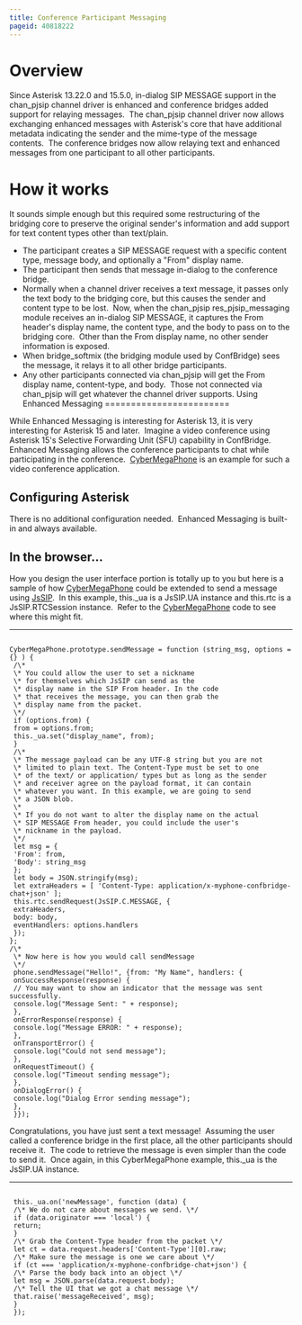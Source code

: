 ```yaml
---
title: Conference Participant Messaging
pageid: 40818222
---
```


Overview
========

Since Asterisk 13.22.0 and 15.5.0, in-dialog SIP MESSAGE support in the chan_pjsip channel driver is enhanced and conference bridges added support for relaying messages.  The chan_pjsip channel driver now allows exchanging enhanced messages with Asterisk's core that have additional metadata indicating the sender and the mime-type of the message contents.  The conference bridges now allow relaying text and enhanced messages from one participant to all other participants.

How it works
============

It sounds simple enough but this required some restructuring of the bridging core to preserve the original sender's information and add support for text content types other than text/plain.

* The participant creates a SIP MESSAGE request with a specific content type, message body, and optionally a "From" display name.
* The participant then sends that message in-dialog to the conference bridge.
* Normally when a channel driver receives a text message, it passes only the text body to the bridging core, but this causes the sender and content type to be lost.  Now, when the chan_pjsip res_pjsip_messaging module receives an in-dialog SIP MESSAGE, it captures the From header's display name, the content type, and the body to pass on to the bridging core.  Other than the From display name, no other sender information is exposed.
* When bridge_softmix (the bridging module used by ConfBridge) sees the message, it relays it to all other bridge participants.
* Any other participants connected via chan_pjsip will get the From display name, content-type, and body.  Those not connected via chan_pjsip will get whatever the channel driver supports.
Using Enhanced Messaging
========================

While Enhanced Messaging is interesting for Asterisk 13, it is very interesting for Asterisk 15 and later.  Imagine a video conference using Asterisk 15's Selective Forwarding Unit (SFU) capability in ConfBridge.  Enhanced Messaging allows the conference participants to chat while participating in the conference.  [CyberMegaPhone](/Configuration/WebRTC/Installing-and-Configuring-CyberMegaPhone) is an example for such a video conference application.

Configuring Asterisk
--------------------

There is no additional configuration needed.  Enhanced Messaging is built-in and always available.

In the browser...
-----------------

How you design the user interface portion is totally up to you but here is a sample of how [CyberMegaPhone](/Configuration/WebRTC/Installing-and-Configuring-CyberMegaPhone) could be extended to send a message using [JsSIP](http://jssip.net).  In this example, this._ua is a JsSIP.UA instance and this.rtc is a JsSIP.RTCSession instance.  Refer to the [CyberMegaPhone](/Configuration/WebRTC/Installing-and-Configuring-CyberMegaPhone) code to see where this might fit.




---

  
  


```

CyberMegaPhone.prototype.sendMessage = function (string_msg, options = {} ) {
 /\*
 \* You could allow the user to set a nickname
 \* for themselves which JsSIP can send as the
 \* display name in the SIP From header. In the code
 \* that receives the message, you can then grab the
 \* display name from the packet.
 \*/
 if (options.from) {
 from = options.from;
 this._ua.set("display_name", from);
 }
 /\*
 \* The message payload can be any UTF-8 string but you are not
 \* limited to plain text. The Content-Type must be set to one
 \* of the text/ or application/ types but as long as the sender
 \* and receiver agree on the payload format, it can contain
 \* whatever you want. In this example, we are going to send
 \* a JSON blob.
 \*
 \* If you do not want to alter the display name on the actual
 \* SIP MESSAGE From header, you could include the user's
 \* nickname in the payload.
 \*/
 let msg = {
 'From': from,
 'Body': string_msg
 };
 let body = JSON.stringify(msg);
 let extraHeaders = [ 'Content-Type: application/x-myphone-confbridge-chat+json' ];
 this.rtc.sendRequest(JsSIP.C.MESSAGE, {
 extraHeaders,
 body: body,
 eventHandlers: options.handlers
 });
};
/\*
 \* Now here is how you would call sendMessage
 \*/
 phone.sendMessage("Hello!", {from: "My Name", handlers: {
 onSuccessResponse(response) {
 // You may want to show an indicator that the message was sent successfully.
 console.log("Message Sent: " + response);
 },
 onErrorResponse(response) {
 console.log("Message ERROR: " + response);
 },
 onTransportError() {
 console.log("Could not send message");
 },
 onRequestTimeout() {
 console.log("Timeout sending message");
 },
 onDialogError() {
 console.log("Dialog Error sending message");
 },
 }});

```


Congratulations, you have just sent a text message!  Assuming the user called a conference bridge in the first place, all the other participants should receive it.  The code to retrieve the message is even simpler than the code to send it.  Once again, in this CyberMegaPhone example, this._ua is the JsSIP.UA instance.




---

  
  


```

 this._ua.on('newMessage', function (data) {
 /\* We do not care about messages we send. \*/
 if (data.originator === 'local') {
 return;
 }
 /\* Grab the Content-Type header from the packet \*/
 let ct = data.request.headers['Content-Type'][0].raw;
 /\* Make sure the message is one we care about \*/
 if (ct === 'application/x-myphone-confbridge-chat+json') {
 /\* Parse the body back into an object \*/
 let msg = JSON.parse(data.request.body);
 /\* Tell the UI that we got a chat message \*/
 that.raise('messageReceived', msg);
 }
 });

```


